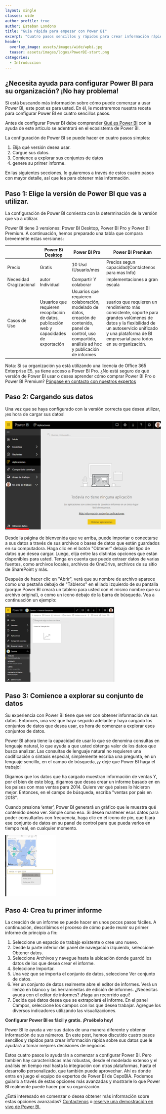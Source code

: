```yaml
---
layout: single
classes: wide
author_profile: true
author: Esteban Londono
title: "Guia rápida para empezar con Power BI"
excerpt: "Cuatro pasos sencillos y rápidos para crear información rápida sobre sus datos que le ayudará a tomar mejores decisiones de negocios"
header:
  overlay_image: assets/images/wide/wpbi.jpg
  teaser: assets/images/logos/PowerBI-start.png
categories:
  - Introduccion
---
```


## ¿Necesita ayuda para configurar Power BI para su organización? ¡No hay problema!

Si está buscando más información sobre cómo puede comenzar a usar Power BI, este post es para usted. En él, le mostraremos nuestra receta para configurar Power BI en cuatro sencillos pasos.

Antes de configurar Power BI debe comprender [Qué es Power BI](https://cepobia.com/introduccion/Que-es-Power-BI/) con la ayuda de este articulo se adentrará en el ecosistema de Power BI.

La configuración de Power BI se puede hacer en cuatro pasos simples:

1. Elija qué versión desea usar.
2. Cargue sus datos.
3. Comience a explorar sus conjuntos de datos
4. genere su primer informe.

En las siguientes secciones, lo guiaremos a través de estos cuatro pasos con mayor detalle, así que lea para obtener más información.

## Paso 1: Elige la versión de Power BI que vas a utilizar.
La configuración de Power BI comienza con la determinación de la versión que va a utilizar.

Power BI tiene 3 versiones: Power BI Desktop, Power BI Pro y Power BI Premium. A continuación, hemos preparado una tabla que compara brevemente estas versiones:

|                             | Power Bi Desktop|Power BI Pro       | Power BI Premium|
|-----------------------------|-----------------|-------------------|-----------------------|
|Precio	                      |Gratis           |10 Usd (Usuario/mes|Precios segun capacidad(Contáctenos para mas Info)|
|Necesidad Oragizacional     |autor Individual| Compartir Y colaborar|Implementaciones a gran escala|
|Casos de Uso                |Usuarios que requieren recopilación de datos, publicación web y capacidades de exportación|Usuarios que requieren colaboración, modelado de datos, creación de contenido, panel de control, uso compartido, análisis ad hoc y publicación de informes|suarios que requieren un rendimiento más consistente, soporte para grandes volúmenes de datos y la flexibilidad de un autoservicio unificado y una plataforma de BI empresarial para todos en su organización.|

Nota: Si su organización ya está utilizando una licencia de Office 365 Enterprise E5, ya tiene acceso a Power BI Pro. ¿No está seguro de qué versión de Power BI usar o desea aprender cómo comprar Power BI Pro o Power BI Premium? [Póngase en contacto con nuestros expertos](mailto:cepobia@cepobia.com)

## Paso 2: Cargando sus datos

Una vez que se haya configurado con la versión correcta que desea utilizar, ¡es hora de cargar sus datos!

![](/assets/images/post/GuiaRapida/ObtenerDatos.png)

Desde la página de bienvenida que ve arriba, puede importar o conectarse a sus datos a través de sus archivos o bases de datos que están guardados en su computadora. Haga clic en el botón "Obtener" debajo del tipo de datos que desea cargar. Luego, elija entre las distintas opciones que están disponibles para usted. Tenga en cuenta que puede extraer datos de varias fuentes, como archivos locales, archivos de OneDrive, archivos de su sitio de SharePoint y más.

Después de hacer clic en "Abrir", verá que su nombre de archivo aparece como una pestaña debajo de "Tableros" en el lado izquierdo de su pantalla (porque Power BI creará un tablero para usted con el mismo nombre que su archivo original), o como un icono debajo de la barra de búsqueda. Vea a continuación un ejemplo:

![](/assets/images/post/GuiaRapida/sample.png)

## Paso 3: Comience a explorar su conjunto de datos

Su experiencia con Power BI tiene que ver con obtener información de sus datos. Entonces, una vez que haya seguido adelante y haya cargado los conjuntos de datos que desea usar, es hora de comenzar a explorar esos conjuntos de datos.

Power BI ahora tiene la capacidad de usar lo que se denomina consultas en lenguaje natural, lo que ayuda a que usted obtenga valor de los datos que busca analizar. Las consultas de lenguaje natural no requieren una codificación o sintaxis especial, simplemente escriba una pregunta, en un lenguaje sencillo, en el campo de búsqueda, ¡y deje que Power BI haga el trabajo!

Digamos que los datos que ha cargado muestran información de ventas  Y, por el bien de este blog, digamos que desea crear un informe basado en en los paises con mas ventas para 2014. Quiere ver qué paises lo hicieron mejor. Entonces, en el campo de búsqueda, escriba "ventas por pais en 2018".

Cuando presiona ‘enter’, Power BI generará un gráfico que le muestra qué contenido desea ver. Simple como eso. Si desea mantener esos datos para poder consultarlos con frecuencia, haga clic en el ícono de pin, que fijará ese conjunto de datos en su panel de control para que pueda verlos en tiempo real, en cualquier momento.

![](/assets/images/post/GuiaRapida/nlp.png)

## Paso 4: Crea tu primer informe

La creación de un informe se puede hacer en unos pocos pasos fáciles. A continuación, describimos el proceso de cómo puede reunir su primer informe de principio a fin:

1. Seleccione un espacio de trabajo existente o cree uno nuevo.
2. Desde la parte inferior del panel de navegación izquierdo, seleccione Obtener datos.
3. Seleccione Archivos y navegue hasta la ubicación donde guardó los datos de los que desea crear el informe.
4. Seleccione Importar.
5. Una vez que se importa el conjunto de datos, seleccione Ver conjunto de datos.
6. Ver un conjunto de datos realmente abre el editor de informes. Verá un lienzo en blanco y las herramientas de edición de informes. ¿Necesitas ayuda con el editor de informes? ¡Haga un recorrido aquí!
7. Decida qué datos desea que se extrapolará el informe. En el panel Campos, seleccione los campos con los que desea trabajar. Agregue los diversos indicadores utilizando las visualizaciones.

**Configurar Power BI es fácil y gratis. ¡Pruébelo hoy!**

Power BI le ayuda a ver sus datos de una manera diferente y obtener información de sus números. En este post, hemos discutido cuatro pasos sencillos y rápidos para crear información rápida sobre sus datos que le ayudará a tomar mejores decisiones de negocios.

Estos cuatro pasos lo ayudarán a comenzar a configurar Power BI. Pero también hay características más robustas, desde el modelado extenso y el análisis en tiempo real hasta la integración con otras plataformas, hasta el desarrollo personalizado, que también puede aprovechar. Ahí es donde entra en juego el equipo de expertos de Power BI de CepoBIA. Podemos guiarlo a través de estas opciones más avanzadas y mostrarle lo que Power BI realmente puede hacer por su organización.

¿Está interesado en comenzar o desea obtener más información sobre estas opciones avanzadas? [Contactenos](mailto:cepobia@cepobia.com) o [reserve una demostración en vivo de Power BI.](mailto:cepobia@cepobia.com?subject=This%20is%20a%20subject)